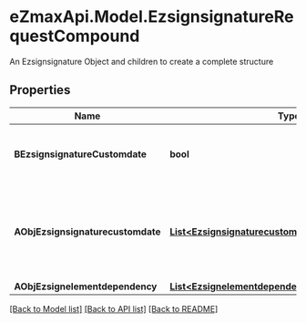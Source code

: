 # eZmaxApi.Model.EzsignsignatureRequestCompound
An Ezsignsignature Object and children to create a complete structure

## Properties

Name | Type | Description | Notes
------------ | ------------- | ------------- | -------------
**BEzsignsignatureCustomdate** | **bool** | Whether the Ezsignsignature has a custom date format or not. (Only possible when eEzsignsignatureType is **Name** or **Handwritten**) | [optional] 
**AObjEzsignsignaturecustomdate** | [**List&lt;EzsignsignaturecustomdateRequestCompound&gt;**](EzsignsignaturecustomdateRequest.md) | An array of custom date blocks that will be filled at the time of signature.  Can only be used if bEzsignsignatureCustomdate is true.  Use an empty array if you don&#39;t want to have a date at all. | [optional] 
**AObjEzsignelementdependency** | [**List&lt;EzsignelementdependencyRequestCompound&gt;**](EzsignelementdependencyRequest.md) |  | [optional] 

[[Back to Model list]](../README.md#documentation-for-models) [[Back to API list]](../README.md#documentation-for-api-endpoints) [[Back to README]](../README.md)

